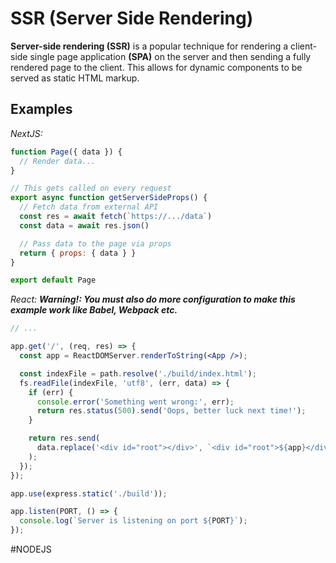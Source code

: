 # SSR (Server Side Rendering) 

**Server-side rendering (SSR)** is a popular technique for rendering a client-side single page application **(SPA)** on the server and then sending a fully rendered page to the client. This allows for dynamic components to be served as static HTML markup.

## Examples
*NextJS:*
```jsx
function Page({ data }) {
  // Render data...
}

// This gets called on every request
export async function getServerSideProps() {
  // Fetch data from external API
  const res = await fetch(`https://.../data`)
  const data = await res.json()

  // Pass data to the page via props
  return { props: { data } }
}

export default Page
```
*React:*
***Warning!: You must also do more configuration to make this example work like Babel, Webpack etc.***
```jsx
// ...

app.get('/', (req, res) => {
  const app = ReactDOMServer.renderToString(<App />);

  const indexFile = path.resolve('./build/index.html');
  fs.readFile(indexFile, 'utf8', (err, data) => {
    if (err) {
      console.error('Something went wrong:', err);
      return res.status(500).send('Oops, better luck next time!');
    }

    return res.send(
      data.replace('<div id="root"></div>', `<div id="root">${app}</div>`)
    );
  });
});

app.use(express.static('./build'));

app.listen(PORT, () => {
  console.log(`Server is listening on port ${PORT}`);
});
```

#NODEJS